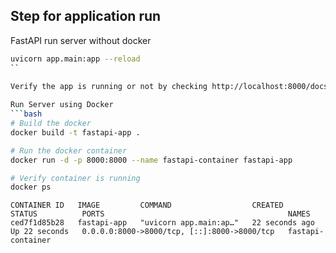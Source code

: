 ## Step for application run

FastAPI run server without docker
```bash
uvicorn app.main:app --reload
``
 
Verify the app is running or not by checking http://localhost:8000/docs

Run Server using Docker
```bash
# Build the docker
docker build -t fastapi-app . 

# Run the docker container
docker run -d -p 8000:8000 --name fastapi-container fastapi-app

# Verify container is running
docker ps

```

```
CONTAINER ID   IMAGE         COMMAND                  CREATED          STATUS          PORTS                                         NAMES
ced7f1d85b28   fastapi-app   "uvicorn app.main:ap…"   22 seconds ago   Up 22 seconds   0.0.0.0:8000->8000/tcp, [::]:8000->8000/tcp   fastapi-container
```
